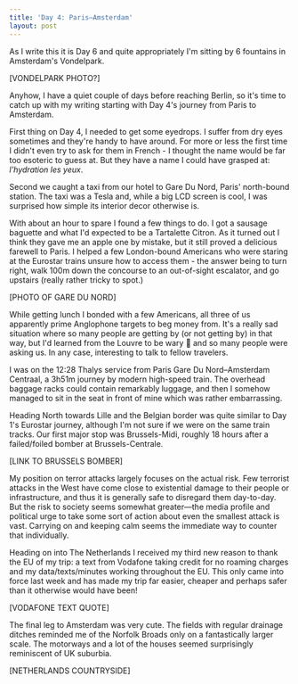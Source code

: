 ```yaml
---
title: 'Day 4: Paris–Amsterdam'
layout: post
---
```


As I write this it is Day 6 and quite appropriately I'm sitting by 6 fountains in Amsterdam's Vondelpark.

[VONDELPARK PHOTO?]

Anyhow, I have a quiet couple of days before reaching Berlin, so it's time to catch up with my writing starting with Day 4's journey from Paris to Amsterdam.

First thing on Day 4, I needed to get some eyedrops. I suffer from dry eyes sometimes and they're handy to have around. For more or less the first time I didn't even try to ask for them in French - I thought the name would be far too esoteric to guess at. But they have a name I could have grasped at: *l'hydration les yeux*.

Second we caught a taxi from our hotel to Gare Du Nord, Paris' north-bound station. The taxi was a Tesla and, while a big LCD screen is cool, I was surprised how simple its interior decor otherwise is.

With about an hour to spare I found a few things to do. I got a sausage baguette and what I'd expected to be a Tartalette Citron. As it turned out I think they gave me an apple one by mistake, but it still proved a delicious farewell to Paris. I helped a few London-bound Americans who were staring at the Eurostar trains unsure how to access them - the answer being to turn right, walk 100m down the concourse to an out-of-sight escalator, and go upstairs (really rather tricky to spot.)

[PHOTO OF GARE DU NORD]

While getting lunch I bonded with a few Americans, all three of us apparently prime Anglophone targets to beg money from. It's a really sad situation where so many people are getting by (or not getting by) in that way, but I'd learned from the Louvre to be wary 🙁 and so many people were asking us. In any case, interesting to talk to fellow travelers.

I was on the 12:28 Thalys service from Paris Gare Du Nord–Amsterdam Centraal, a 3h51m journey by modern high-speed train. The overhead baggage racks could contain remarkably luggage, and then I somehow managed to sit in the seat in front of mine which was rather embarrassing.

Heading North towards Lille and the Belgian border was quite similar to Day 1's Eurostar journey, although I'm not sure if we were on the same train tracks. Our first major stop was Brussels-Midi, roughly 18 hours after a failed/foiled bomber at Brussels-Centrale.

[LINK TO BRUSSELS BOMBER]

My position on terror attacks largely focuses on the actual risk. Few terrorist attacks in the West have come close to existential damage to their people or infrastructure, and thus it is generally safe to disregard them day-to-day. But the risk to society seems somewhat greater—the media profile and political urge to take some sort of action about even the smallest attack is vast. Carrying on and keeping calm seems the immediate way to counter that individually.

Heading on into The Netherlands I received my third new reason to thank the EU of my trip: a text from Vodafone taking credit for no roaming charges and my data/texts/minutes working throughout the EU. This only came into force last week and has made my trip far easier, cheaper and perhaps safer than it otherwise would have been!

[VODAFONE TEXT QUOTE]

The final leg to Amsterdam was very cute. The fields with regular drainage ditches reminded me of the Norfolk Broads only on a fantastically larger scale. The motorways and a lot of the houses seemed surprisingly reminiscent of UK suburbia.

[NETHERLANDS COUNTRYSIDE]

<!--
Conclusions from Paris
- The walk bit not worth doing, go towards 16th or Sacre-Coeur instead
- Paris eats and drinks late
- Use CityMapper to get around (even more useful than in London, as the transport map is quite complex)
- Paris largely because I'd have company. In practice an extremely enjoyable destination.
- I want to go back having learned more French (Duolingo.) Perhaps to the countryside or a different city, however.

<img src="/assets/eurostar-st-pancras.jpg" width="600">
-->
